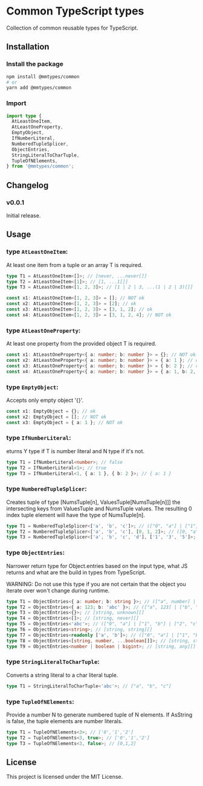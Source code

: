# Common TypeScript types

Collection of common reusable types for TypeScript.

## Installation

### Install the package

```sh
npm install @mmtypes/common
# or
yarn add @mmtypes/common
```

### Import

```typescript
import type {
  AtLeastOneItem,
  AtLeastOneProperty,
  EmptyObject,
  IfNumberLiteral,
  NumberedTupleSplicer,
  ObjectEntries,
  StringLiteralToCharTuple,
  TupleOfNElements,
} from '@mmtypes/common';
```

## Changelog

### v0.0.1

Initial release.

## Usage

### type `AtLeastOneItem`:

At least one item from a tuple or an array T is required.

```typescript
type T1 = AtLeastOneItem<[]>; // [never, ...never[]]
type T2 = AtLeastOneItem<[1]>; // [1, ...1[]]
type T3 = AtLeastOneItem<[1, 2, 3]>; // [1 | 2 | 3, ...(1 | 2 | 3)[]]

const x1: AtLeastOneItem<[1, 2, 3]> = []; // NOT ok
const x2: AtLeastOneItem<[1, 2, 3]> = [2]; // ok
const x3: AtLeastOneItem<[1, 2, 3]> = [3, 1, 2]; // ok
const x4: AtLeastOneItem<[1, 2, 3]> = [3, 1, 2, 4]; // NOT ok
```

### type `AtLeastOneProperty`:

At least one property from the provided object T is required.

```typescript
const x1: AtLeastOneProperty<{ a: number; b: number }> = {}; // NOT ok
const x2: AtLeastOneProperty<{ a: number; b: number }> = { a: 1 }; // ok
const x3: AtLeastOneProperty<{ a: number; b: number }> = { b: 2 }; // ok
const x4: AtLeastOneProperty<{ a: number; b: number }> = { a: 1, b: 2, c: 3 }; // NOT ok
```

### type `EmptyObject`:

Accepts only empty object '{}'.

```typescript
const x1: EmptyObject = {}; // ok
const x2: EmptyObject = []; // NOT ok
const x3: EmptyObject = { a: 1 }; // NOT ok
```

### type `IfNumberLiteral`:

eturns Y type if T is number literal and N type if it's not.

```typescript
type T1 = IfNumberLiteral<number>; // false
type T2 = IfNumberLiteral<1>; // true
type T3 = IfNumberLiteral<1, { a: 1 }, { b: 2 }>; // { a: 1 }
```

### type `NumberedTupleSplicer`:

Creates tuple of type [NumsTuple[n], ValuesTuple[NumsTuple[n]]] the intersecting keys from ValuesTuple and NumsTuple values. The resulting 0 index tuple element will have the type of NumsTuple[n].

```typescript
type T1 = NumberedTupleSplicer<['a', 'b', 'c']>; // (["0", "a"] | ["1", "b"] | ["2", "c"])[]
type T2 = NumberedTupleSplicer<['a', 'b', 'c'], [0, 1, 2]>; // ([0, "a"] | [1, "b"] | [2, "c"])[]
type T3 = NumberedTupleSplicer<['a', 'b', 'c', 'd'], ['1', '3', '5']>; // (["1", "b"] | ["3", "d"])[]
```

### type `ObjectEntries`:

Narrower return type for Object.entries based on the input type, what JS returns and what are the build in types from TypeScript.

WARNING: Do not use this type if you are not certain that the object you iterate over won't change during runtime.

```typescript
type T1 = ObjectEntries<{ a: number; b: string }>; // (["a", number] | ["b", string])[]
type T2 = ObjectEntries<{ a: 123; b: 'abc' }>; // (["a", 123] | ["b", "abc"])[]
type T3 = ObjectEntries<{}>; // [string, unknown][]
type T4 = ObjectEntries<[]>; // [string, never][]
type T5 = ObjectEntries<'abc'>; // (["0", "a"] | ["1", "b"] | ["2", "c"])[]
type T6 = ObjectEntries<string>; // [string, string][]
type T7 = ObjectEntries<readonly ['a', 'b']>; // (["0", "a"] | ["1", "b"])[]
type T8 = ObjectEntries<[string, number, ...boolean[]]>; // [string, string | number | boolean][]
type T9 = ObjectEntries<number | boolean | bigint>; // [string, any][]
```

### type `StringLiteralToCharTuple`:

Converts a string literal to a char literal tuple.

```typescript
type T1 = StringLiteralToCharTuple<'abc'>; // ["a", "b", "c"]
```

### type `TupleOfNElements`:

Provide a number N to generate numbered tuple of N elements. If AsString is false, the tuple elements are number literals.

```typescript
type T1 = TupleOfNElements<3>; // ['0','1','2']
type T2 = TupleOfNElements<3, true>; // ['0','1','2']
type T3 = TupleOfNElements<3, false>; // [0,1,2]
```

## License

This project is licensed under the MIT License.

